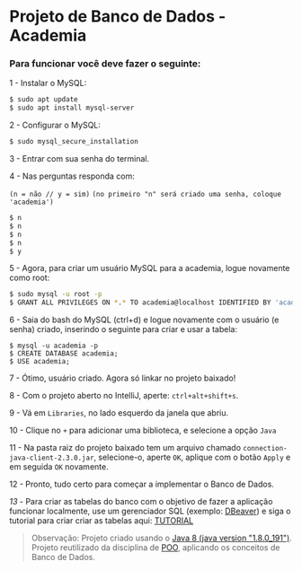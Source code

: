 # **Projeto de Banco de Dados - Academia**

### Para funcionar você deve fazer o seguinte:

1 - Instalar o MySQL:

```sh
$ sudo apt update
$ sudo apt install mysql-server
```

2 - Configurar o MySQL:

```sh
$ sudo mysql_secure_installation
```

3 - Entrar com sua senha do terminal.

4 - Nas perguntas responda com:

`(n = não // y = sim)`
`(no primeiro "n" será criado uma senha, coloque 'academia')`


```sh
$ n
$ n
$ n
$ n
$ y
```

5 - Agora, para criar um usuário MySQL para a academia, logue novamente como root:

```sh
$ sudo mysql -u root -p
$ GRANT ALL PRIVILEGES ON *.* TO academia@localhost IDENTIFIED BY 'academia' WITH GRANT OPTION;
```

6 - Saia do bash do MySQL (ctrl+d) e logue novamente com o usuário (e senha) criado, inserindo o seguinte para criar e usar a tabela:

```
$ mysql -u academia -p
$ CREATE DATABASE academia;
$ USE academia;
```

7 - Ótimo, usuário criado. Agora só linkar no projeto baixado!

8 - Com o projeto aberto no IntelliJ, aperte: ``ctrl+alt+shift+s``.

9 - Vá em ``Libraries``, no lado esquerdo da janela que abriu.

10 - Clique no ``+`` para adicionar uma biblioteca, e selecione a opção ``Java``

11 - Na pasta raiz do projeto baixado tem um arquivo chamado ``connection-java-client-2.3.0.jar``, selecione-o, aperte ``OK``, aplique com o botão ``Apply`` e em seguida ``OK`` novamente.

12 - Pronto, tudo certo para começar a implementar o Banco de Dados.

*13* - Para criar as tabelas do banco com o objetivo de fazer a aplicação funcionar localmente, use um gerenciador SQL (exemplo: [DBeaver](https://dbeaver.io/download/)) e siga o tutorial para criar criar as tabelas aqui: [TUTORIAL](./SQL_das_tabelas.md)

> Observação: Projeto criado usando o [Java 8 (java version "1.8.0_191")](./Instalar_Java_8.md).  
> Projeto reutilizado da disciplina de [POO](https://github.com/lohhans/projetoPOO), aplicando os conceitos de Banco de Dados.